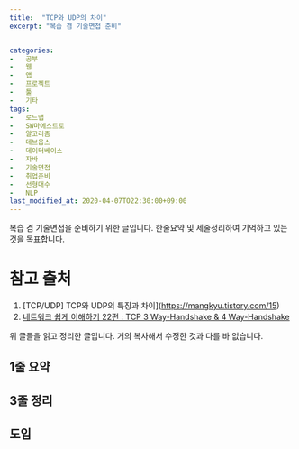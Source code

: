 ```yaml
---
title:  "TCP와 UDP의 차이"
excerpt: "복습 겸 기술면접 준비"


categories:
-   공부
-   웹
-   앱
-   프로젝트
-   툴
-   기타
tags:
-   로드맵
-   SW마에스트로
-   알고리즘
-   데브옵스
-   데이터베이스
-   자바
-   기술면접
-   취업준비
-   선형대수
-   NLP
last_modified_at: 2020-04-07TO22:30:00+09:00
---
```


복습 겸 기술면접을 준비하기 위한 글입니다. 한줄요약 및 세줄정리하여 기억하고 있는 것을 목표합니다.

# 참고 출처
1. [TCP/UDP] TCP와 UDP의 특징과 차이](https://mangkyu.tistory.com/15)
2. [네트워크 쉽게 이해하기 22편 : TCP 3 Way-Handshake & 4 Way-Handshake](https://mindnet.tistory.com/entry/%EB%84%A4%ED%8A%B8%EC%9B%8C%ED%81%AC-%EC%89%BD%EA%B2%8C-%EC%9D%B4%ED%95%B4%ED%95%98%EA%B8%B0-22%ED%8E%B8-TCP-3-WayHandshake-4-WayHandshake)

위 글들을 읽고 정리한 글입니다. 거의 복사해서 수정한 것과 다를 바 없습니다.


## 1줄 요약 

## 3줄 정리

## 도입
